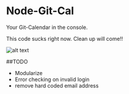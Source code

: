 Node-Git-Cal
============

Your Git-Calendar in the console.

This code sucks right now.  Clean up will come!!


![alt text](https://raw.github.com/TerryMooreII/Node-Git-Cal/master/imgs/node-git-cal_ss.jpg "Screen Shot")	

##TODO

* Modularize
* Error checking on invalid login
* remove hard coded email address

